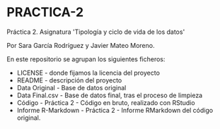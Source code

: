 # PRACTICA-2
Práctica 2. Asignatura 'Tipología y ciclo de vida de los datos'

Por Sara García Rodríguez y Javier Mateo Moreno.


En este repositorio se agrupan los siguientes ficheros:

- LICENSE - donde fijamos la licencia del proyecto
- README - descripción del proyecto
- Data Original - Base de datos original 
- Data Final.csv - Base de datos final, tras el proceso de limpieza
- Código - Práctica 2 - Código en bruto, realizado con RStudio
- Informe R-Markdown - Práctica 2 - Informe RMarkdown del código original.
